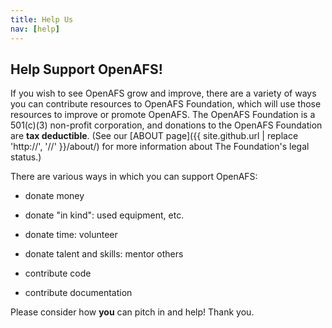 ```yaml
---
title: Help Us
nav: [help]
---
```


## Help Support OpenAFS! ##

If you wish to see OpenAFS grow and improve, there are a variety of ways you
can contribute resources to OpenAFS Foundation, which will use those resources
to improve or promote OpenAFS. The OpenAFS Foundation is
a 501(c)(3) non-profit corporation, and donations to the
OpenAFS Foundation are **tax deductible**. (See our [ABOUT
page]({{ site.github.url | replace 'http://', '//' }}/about/) for more information about The Foundation's
legal status.)

There are various ways in which you can support OpenAFS:

  - donate money
  
  - donate "in kind": used equipment, etc.

  - donate time: volunteer
  
  - donate talent and skills: mentor others
  
  - contribute code
  
  - contribute documentation
  
Please consider how **you** can pitch in and help!  Thank you.
